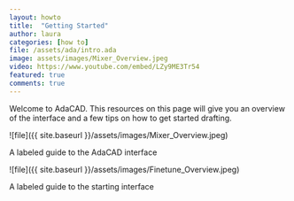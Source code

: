 ```yaml
---
layout: howto
title:  "Getting Started"
author: laura
categories: [how to]
file: /assets/ada/intro.ada
image: assets/images/Mixer_Overview.jpeg
video: https://www.youtube.com/embed/LZy9ME3Tr54
featured: true
comments: true
---
```


<p>Welcome to AdaCAD. This resources on this page will give you an overview of the interface and a few tips on how to get started drafting. </p>

![file]({{ site.baseurl }}/assets/images/Mixer_Overview.jpeg)
<p>A labeled guide to the AdaCAD interface</p>


![file]({{ site.baseurl }}/assets/images/Finetune_Overview.jpeg)
<p>A labeled guide to the starting interface</p>

